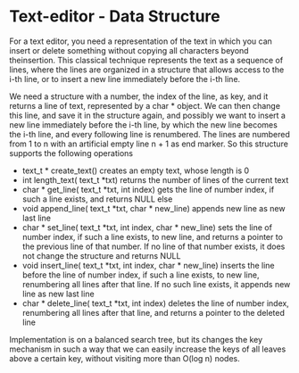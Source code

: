 Text-editor - Data Structure
============================

For a text editor, you need a representation of the text in which you can insert or delete something without copying all characters beyond theinsertion. This classical technique represents the text as a sequence of lines, where the lines are organized in a structure that allows access to the i-th line, or to insert a new line immediately before the i-th line.

We need a structure with a number, the index of the line, as key, and it returns a line of text, represented by a char * object. We can then change this line, and save it in the structure again, and possibly we want to insert a new line immediately before the i-th line, by which the new line becomes the i-th line, and every following line is renumbered. The lines are numbered from 1 to n with an artificial empty line n + 1 as end marker. So this structure supports the following operations
- text_t * create_text() creates an empty text, whose length is 0
- int length_text( text_t *txt) returns the number of lines of the current text
- char * get_line( text_t *txt, int index) gets the line of number index, if such a line exists, and returns NULL else
- void append_line( text_t *txt, char * new_line) appends new line as new last line
- char * set_line( text_t *txt, int index, char * new_line) sets the line of number index, if such a line exists, to new line, and returns a pointer to the previous line of that number. If no line of that number exists, it does not change the structure and returns NULL
- void insert_line( text_t *txt, int index, char * new_line) inserts the line before the line of number index, if such a line exists, to new line, renumbering all lines after that line. If no such line exists, it appends new line as new last line
- char * delete_line( text_t *txt, int index) deletes the line of number index, renumbering all lines after that line, and returns a pointer to the deleted line

Implementation is on a balanced search tree, but its changes the key mechanism in such a way that we can easily increase the keys of all leaves above a certain key, without visiting more than O(log n) nodes. 
